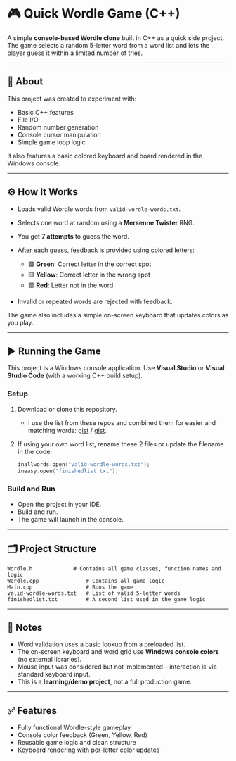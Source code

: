 ﻿
# 🎮 Quick Wordle Game (C++)

A simple **console-based Wordle clone** built in C++ as a quick side project. The game selects a random 5-letter word from a word list and lets the player guess it within a limited number of tries.

---

## 📝 About

This project was created to experiment with:

* Basic C++ features
* File I/O
* Random number generation
* Console cursor manipulation
* Simple game loop logic

It also features a basic colored keyboard and board rendered in the Windows console.

---

## ⚙️ How It Works

* Loads valid Wordle words from `valid-wordle-words.txt`.
* Selects one word at random using a **Mersenne Twister** RNG.
* You get **7 attempts** to guess the word.
* After each guess, feedback is provided using colored letters:

  * 🟩 **Green**: Correct letter in the correct spot
  * 🟨 **Yellow**: Correct letter in the wrong spot
  * 🟥 **Red**: Letter not in the word
* Invalid or repeated words are rejected with feedback.

The game also includes a simple on-screen keyboard that updates colors as you play.

---

## ▶️ Running the Game

This project is a Windows console application. Use **Visual Studio** or **Visual Studio Code** (with a working C++ build setup).

### Setup

1. Download or clone this repository.
   * I use the list from these repos and combined them for easier and matching words: [gist](https://gist.github.com/dracos/dd0668f281e685bad51479e5acaadb93) / [gist](https://github.com/first20hours/google-10000-english).
2. If using your own word list, rename these 2 files or update the filename in the code:

   ```cpp
   inallwords.open("valid-wordle-words.txt");
   ineasy.open("finishedlist.txt");
   ```

### Build and Run

* Open the project in your IDE.
* Build and run.
* The game will launch in the console.

---

## 🗂 Project Structure

```
Wordle.h			 # Contains all game classes, function names and logic
Wordle.cpp               # Contains all game logic
Main.cpp                 # Runs the game 
valid-wordle-words.txt   # List of valid 5-letter words
finishedlist.txt         # A second list used in the game logic
```

---

## 🧠 Notes

* Word validation uses a basic lookup from a preloaded list.
* The on-screen keyboard and word grid use **Windows console colors** (no external libraries).
* Mouse input was considered but not implemented – interaction is via standard keyboard input.
* This is a **learning/demo project**, not a full production game.

---

## ✅ Features

* Fully functional Wordle-style gameplay
* Console color feedback (Green, Yellow, Red)
* Reusable game logic and clean structure
* Keyboard rendering with per-letter color updates
